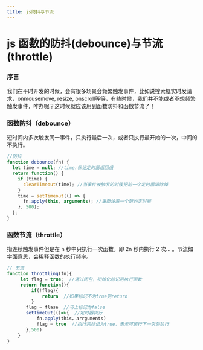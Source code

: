 ```yaml
---
title: js防抖与节流
---
```


# js 函数的防抖(debounce)与节流(throttle)

### 序言

我们在平时开发的时候，会有很多场景会频繁触发事件，比如说搜索框实时发请求，<span class="pein">onmousemove</span>, <span class="pein">resize</span>, <span class="pein">onscroll</span>等等，有些时候，我们并不能或者不想频繁触发事件，咋办呢？这时候就应该用到函数防抖和函数节流了！

### 函数防抖（debounce）

短时间内多次触发同一事件，只执行最后一次，或者只执行最开始的一次，中间的不执行。

```javascript
//防抖
function debounce(fn) {
  let time = null; //time:标记定时器返回值
  return function() {
    if (time) {
      clearTimeout(time); //当事件被触发的时候把前一个定时器清除掉
    }
    time = setTimeout(() => {
      fn.apply(this, arguments); //重新设置一个新的定时器
    }, 500);
  };
}
```

### 函数节流（throttle）

指连续触发事件但是在 n 秒中只执行一次函数。即 2n 秒内执行 2 次... 。节流如字面意思，会稀释函数的执行频率。

```javascript
// 节流
function throttling(fn){
     let flag = true;  //通过闭包，初始化标记可执行函数
     return function(){
         if(!flag){
             return  //如果标记不为true则return
         }
       flag = flase  //马上标记为false
       setTimeOut(()=>{  //定时器执行
           fn.apply(this，arrguments)
           flag = true  //执行完标记为true，表示可进行下一次的执行
       },500)
    }
}
```

 
 <comment-comment/> 
 